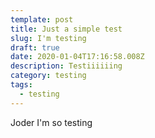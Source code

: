 ```yaml
---
template: post
title: Just a simple test
slug: I'm testing
draft: true
date: 2020-01-04T17:16:58.008Z
description: Testiiiiiing
category: testing
tags:
  - testing
---
```

Joder I'm so testing
